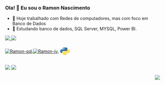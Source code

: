 ### Ola! 👋 Eu sou o Ramon Nascimento


- 🔭 Hoje trabalhado com Redes de computadores, mas com foco em Banco de Dados 
- 🌱 Estudando banco de dados, SQL Server, MYSQL, Power BI. 


<div>
  <a href="https://github.com/ramon-n">
  <img height="180em" src="https://github-readme-stats.vercel.app/api?username=ramon-n&show_icons=true&theme=github_dark&include_all_commits=true&count_private=true"/> 
  <img height="180em" src="https://github-readme-stats.vercel.app/api/top-langs/?username=ramon-n&layout=compact&langs_count=7&theme=github_dark"/>
</div>

<div style="display: inline_block"><br>
  <img align="center" alt="Ramon-sql" height="30" width="40" src="https://cdn.discordapp.com/attachments/939638792233574451/1092200988330426528/sql.png">
  <img align="center" alt="Ramon-jv" height="30" width="40" src="https://cdn.discordapp.com/attachments/939638792233574451/1092201652766912612/java.png">
  <img align="center" alt="Gabriel-Python" height="30" width="40" src="https://raw.githubusercontent.com/devicons/devicon/master/icons/python/python-original.svg">
  <!-- <img align="center" alt="Rafa-Csharp" height="30" width="40" src="https://raw.githubusercontent.com/devicons/devicon/master/icons/csharp/csharp-original.svg">
  <img align="right" alt="Rafa-yoda" src="https://cdn.discordapp.com/attachments/795358919417397249/825430589581688872/hi.gif"> -->
</div>
  
  ##
  
  <div> 
  
  <a href="https://www.instagram.com/ramoon.n/" target="_blank"><img src="https://img.shields.io/badge/-Instagram-%23E4405F?style=for-the-badge&logo=instagram&logoColor=white" target="_blank"></a>
 	<a href="https://www.linkedin.com/in/ramon-nascimento-65a8a8208/" target="_blank"><img src="https://img.shields.io/badge/-LinkedIn-%230077B5?style=for-the-badge&logo=linkedin&logoColor=white" target="_blank"></a> 
  </div>
   <div>
<img align="right" alt-"Ramon-yoda" src=https://cdn.discordapp.com/attachments/939638792233574451/1092199631569563839/picasion.com_ee117a13f4c7134262aac2b0e7035d11.gif>
    </div>
